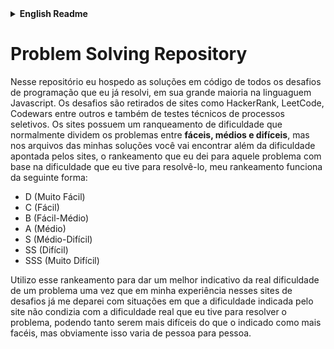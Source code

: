 <details>
  <summary><strong>English Readme</strong></summary>
  <br/>

# Problem Solving Repository

In this repository I host the code solutions of all the programming challenges that I have already solved, mostly in the Javascript language. The challenges are taken from sites like HackerRank, LeetCode, Codewars among others and also from technical tests of selection processes.
The sites have a difficulty ranking that usually divides the problems into <strong>easy, medium and difficult</strong>, but in the files of my solutions you will find, in addition to the difficulty pointed out by the sites, the ranking that I gave to that problem based on the difficulty I had to solve it, my ranking works as follows:


* D (Very Easy)
* C (Easy)
* B (Easy-Medium)
* A (Medium)
* S (Medium-Hard)
* SS (Hard)
* SSS (Very Hard)

I use this ranking to give a better indication of the real difficulty of a problem, since in my experience on these challenge sites I have already come across situations where the difficulty indicated by the site did not match the real difficulty I had to solve the problem, it can either be more difficult than indicated or easier, but obviously it varies from each person.
  
<br/>
  <strong>==== Readme em português ====</strong>
</details>


# Problem Solving Repository

Nesse repositório eu hospedo as soluções em código de todos os desafios de programação que eu já resolvi, em sua grande maioria na linguaguem Javascript. Os desafios são retirados de sites como HackerRank, LeetCode, Codewars entre outros e também de testes técnicos de processos seletivos.
Os sites possuem um ranqueamento de dificuldade que normalmente dividem os problemas entre <strong>fáceis, médios e difíceis</strong>, mas nos arquivos das minhas soluções você vai encontrar além da dificuldade apontada pelos sites, o rankeamento que eu dei para aquele problema com base na dificuldade que eu tive para resolvê-lo, meu rankeamento funciona da seguinte forma:


* D (Muito Fácil)
* C (Fácil)
* B (Fácil-Médio)
* A (Médio)
* S (Médio-Difícil)
* SS (Difícil)
* SSS (Muito Difícil)

Utilizo esse rankeamento para dar um melhor indicativo da real dificuldade de um problema uma vez que em minha experiência nesses sites de desafios já me deparei com situações em que a dificuldade indicada pelo site não condizia com a dificuldade real que eu tive para resolver o problema, podendo tanto serem mais difíceis do que o indicado como mais facéis, mas obviamente isso varia de pessoa para pessoa.
